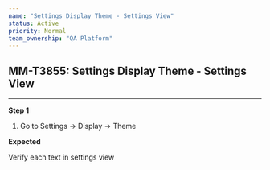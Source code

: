 ```yaml
---
name: "Settings Display Theme - Settings View"
status: Active
priority: Normal
team_ownership: "QA Platform"
---
```


## MM-T3855: Settings Display Theme - Settings View

---

**Step 1**

1. Go to Settings -> Display -> Theme

**Expected**

Verify each text in settings view
